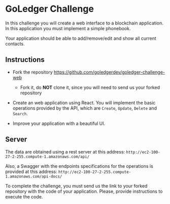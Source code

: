 # GoLedger Challenge

In this challenge you will create a web interface to a blockchain application. 
In this application you must implement a simple phonebook.

Your application should be able to add/remove/edit and show all current contacts.

## Instructions

- Fork the repository https://github.com/goledgerdev/goledger-challenge-web

  - Fork it, do **NOT** clone it, since you will need to send us your forked repository

- Create an web application using React. You will implement the basic operations provided by the API, which are `Create`, `Update`, `Delete` and `Search`.

- Improve your application with a beautiful UI.

## Server

The data are obtained using a rest server at this address: `http://ec2-100-27-2-255.compute-1.amazonaws.com/api/`

Also, a Swagger with the endpoints specifications for the operations is provided at this address: `http://ec2-100-27-2-255.compute-1.amazonaws.com/api-docs/`

To complete the challenge, you must send us the link to your forked repository with the code of your application. Please, provide instructions to execute the code.

